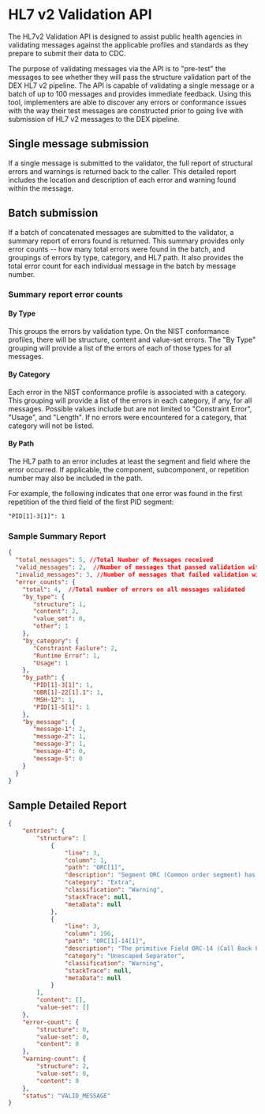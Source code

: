# HL7 v2 Validation API

The HL7v2 Validation API is designed to assist public health agencies in validating messages
against the applicable profiles and standards as they prepare to submit their data to CDC.

The purpose of validating messages via the API is to "pre-test" the messages 
to see whether they will pass the structure validation part of the DEX HL7 v2 pipeline.
The API is capable of validating a single message or a batch of up to 100 messages and provides immediate feedback.
Using this tool, implementers are able 
to discover any errors or conformance issues with the way their test
messages are constructed prior to going live with submission of HL7 v2 messages to the DEX pipeline.

## Single message submission
If a single message is submitted to the validator, the full report of structural errors and warnings
is returned back to the caller. This detailed report includes the location and description of
each error and warning found within the message.

## Batch submission
If a batch of concatenated messages are submitted to the validator, a summary report of errors found is returned. 
This summary provides only error counts -- how many total errors were found in the batch, 
and groupings of errors by type, category, and HL7 path. It also provides the 
total error count for each individual message in the batch by message number.

### Summary report error counts
#### By Type 
This groups the errors by validation type. On the NIST conformance profiles, there will be structure, 
content and value-set errors. The "By Type" grouping will provide a list of the errors of each of those types for all messages.

#### By Category
Each error in the NIST conformance profile is associated with a category. 
This grouping will provide a list of the errors in each category, if any, for all messages. 
Possible values include but are not limited to "Constraint Error", "Usage", and "Length".
If no errors were encountered for a category, that category will not be listed.

#### By Path
The HL7 path to an error includes at least the segment and field where the error occurred.
If applicable, the component, subcomponent, or repetition number may also be included in the path.

For example, the following indicates that one error was found in the first repetition of the third field of the first PID segment:

    "PID[1]-3[1]": 1


### Sample Summary Report

``` json
{
  "total_messages": 5, //Total Number of Messages received
  "valid_messages": 2,  //Number of messages that passed validation with 0 errors. (warnings allowed)
  "invalid_messages": 3, //Number of messages that failed validation with at least one error encountered.
  "error_counts": { 
    "total": 4,  //Total number of errors on all messages validated
    "by_type": {
       "structure": 1,
       "content": 2,
       "value_set": 0,
       "other": 1
    },
    "by_category": {
       "Constraint Failure": 2,
       "Runtime Error": 1,
       "Usage": 1
    },
    "by_path": {
       "PID[1]-3[1]": 1,
       "OBR[1]-22[1].1": 1,
       "MSH-12": 1,
       "PID[1]-5[1]": 1
    },
    "by_message": {
       "message-1": 2,
       "message-2": 1,
       "message-3": 1,
       "message-4": 0,
       "message-5": 0
    }
  }
}

```
## Sample Detailed Report

```json 
{
    "entries": {
        "structure": [
            {
                "line": 3,
                "column": 1,
                "path": "ORC[1]",
                "description": "Segment ORC (Common order segment) has extra children",
                "category": "Extra",
                "classification": "Warning",
                "stackTrace": null,
                "metaData": null
            },
            {
                "line": 3,
                "column": 196,
                "path": "ORC[1]-14[1]",
                "description": "The primitive Field ORC-14 (Call Back Phone Number) contains at least one unescaped delimiter",
                "category": "Unescaped Separator",
                "classification": "Warning",
                "stackTrace": null,
                "metaData": null
            }
        ],
        "content": [],
        "value-set": []
    },
    "error-count": {
        "structure": 0,
        "value-set": 0,
        "content": 0
    },
    "warning-count": {
        "structure": 2,
        "value-set": 0,
        "content": 0
    },
    "status": "VALID_MESSAGE"
}

```
